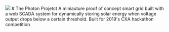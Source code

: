 <img src="https://user-images.githubusercontent.com/32593795/61183173-3d822c80-a670-11e9-8155-c0ab0703f866.png"/>
# The Photon Projetct
A miniauture proof of concept smart grid built with a web SCADA system for dynamically storing solar energy when voltage output drops 
below a certain threshold. Built for 2019's CXA hackathon competition
